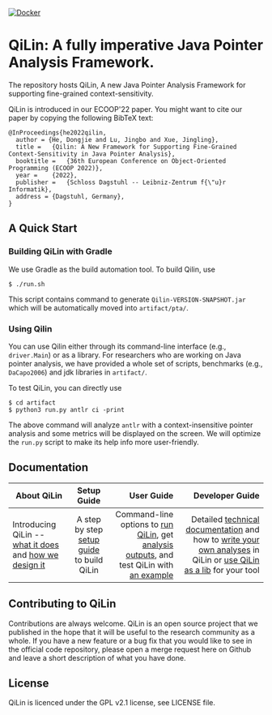 [![Docker](https://github.com/QiLinPTA/QiLin/actions/workflows/docker-image.yml/badge.svg?event=push)](https://github.com/QiLinPTA/QiLin/actions/workflows/docker-image.yml)
# QiLin: A fully imperative Java Pointer Analysis Framework.
The repository hosts QiLin, A new Java Pointer Analysis Framework for supporting fine-grained context-sensitivity.

QiLin is introduced in our ECOOP'22 paper. You might want to cite our paper by copying the following BibTeX text:
```
@InProceedings{he2022qilin,
  author = {He, Dongjie and Lu, Jingbo and Xue, Jingling},
  title =	{Qilin: A New Framework for Supporting Fine-Grained Context-Sensitivity in Java Pointer Analysis},
  booktitle =	{36th European Conference on Object-Oriented Programming (ECOOP 2022)},
  year =	{2022},
  publisher =	{Schloss Dagstuhl -- Leibniz-Zentrum f{\"u}r Informatik},
  address =	{Dagstuhl, Germany},
}
```
## A Quick Start
### Building QiLin with Gradle
We use Gradle as the build automation tool. To build Qilin, use
```
$ ./run.sh
```
This script contains command to generate `Qilin-VERSION-SNAPSHOT.jar` which will be automatically moved into `artifact/pta/`.

### Using Qilin
You can use Qilin either through its command-line interface (e.g., `driver.Main`) or as a library.
For researchers who are working on Java pointer analysis, we have provided a whole set of scripts, benchmarks (e.g., `DaCapo2006`) and jdk libraries in `artifact/`.

To test QiLin, you can directly use
```
$ cd artifact
$ python3 run.py antlr ci -print
```
The above command will analyze `antlr` with a context-insensitive pointer analysis and some metrics will be displayed on the screen. 
We will optimize the `run.py` script to make its help info more user-friendly.

## Documentation

| About QiLin       | Setup  Guide         | User Guide  | Developer Guide  |
| ------------- |:-------------:| -----:|-----:|
| Introducing QiLin -- [what it does](https://github.com/QiLinPTA/QiLin/wiki/About#what-is-qilin) and [how we design it](https://github.com/QiLinPTA/QiLin/wiki/QiLin-Design#qilin-design)      | A step by step [setup guide](https://github.com/QiLinPTA/QiLin/wiki/Setup-Guide#getting-started) to build QiLin | Command-line options to [run QiLin](https://github.com/svf-tools/SVF/wiki/User-Guide#quick-start), get [analysis outputs](https://github.com/QiLinPTA/QiLin/wiki/User-Guide#analysis-outputs), and test QiLin with [an example](https://github.com/QiLinPTA/QiLin/wiki/Analyze-a-Simple-Java-Program) | Detailed [technical documentation](https://github.com/QiLinPTA/QiLin/wiki/Technical-documentation) and how to [write your own analyses](https://github.com/QiLinPTA/QiLin/wiki/Write-your-own-analysis-in-QiLin) in QiLin or [use QiLin as a lib](https://github.com/QiLinPTA/QiLin/wiki/QiLin-as-a-lib) for your tool  |


## Contributing to QiLin
Contributions are always welcome. QiLin is an open source project that we published in the hope that it will be useful to the research community as a whole. 
If you have a new feature or a bug fix that you would like to see in the official code repository, please open a merge request here on Github and leave a short description of what you have done.

## License
QiLin is licenced under the GPL v2.1 license, see LICENSE file.

